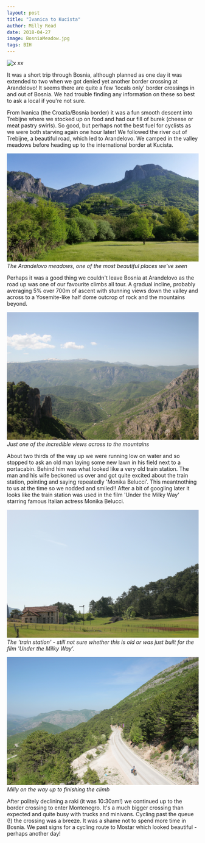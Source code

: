 ```yaml
---
layout: post
title: "Ivanica to Kucista"
author: Milly Read
date: 2018-04-27
image: BosniaMeadow.jpg
tags: BIH
---
```


![x](assets/img/x.jpg) *xx*

It was a short trip through Bosnia, although planned as one day it was extended to two when we got denied yet another border crossing at Arandelovo! It seems there are quite a few 'locals only' border crossings in and out of Bosnia. We had trouble finding any information on these so best to ask a local if you're not sure.

From Ivanica (the Croatia/Bosnia border) it was a fun smooth descent into Trebijne where we stocked up on food and had our fill of burek (cheese or meat pastry swirls). So good, but perhaps not the best fuel for cyclists as we were both starving again one hour later! We followed the river out of Trebijne, a beautiful road, which led to Arandelovo. We camped in the valley meadows before heading up to the international border at Kucista. 

![BosniaMeadow](assets/img/BosniaMeadow.jpg) *The Arandelovo meadows, one of the most beautiful places we've seen*

Perhaps it was a good thing we couldn't leave Bosnia at Arandelovo as the road up was one of our favourite climbs all tour. A gradual incline, probably averaging 5% over 700m of ascent with stunning views down the valley and across to a Yosemite-like half dome outcrop of rock and the mountains beyond.

![BosniaHills](assets/img/BosniaHills.jpg) *Just one of the incredible views across to the mountains*

About two thirds of the way up we were running low on water and so stopped to ask an old man laying some new lawn in his field next to a portacabin. Behind him was what looked like a very old train station. The man and his wife beckoned us over and got quite excited about the train station, pointing and saying repeatedly 'Monika Belucci'. This meantnothing to us at the time so we nodded and smiled!! After a bit of googling later it looks like the train station was used in the film 'Under the Milky Way' starring famous Italian actress Monika Belucci. 

![BosniaTrainStation](assets/img/BosniaTrainStation.jpg) *The 'train station' - still not sure whether this is old or was just built for the film 'Under the Milky Way'.*

![BosniaMilly](assets/img/BosniaMilly.jpg) *Milly on the way up to finishing the climb*

After politely declining a raki (it was 10:30am!) we continued up to the border crossing to enter Montenegro. It's a much bigger crossing than expected and quite busy with trucks and minivans. Cycling past the queue (!) the crossing was a breeze. It was a shame not to spend more time in Bosnia. We past signs for a cycling route to Mostar which looked beautiful - perhaps another day! 
